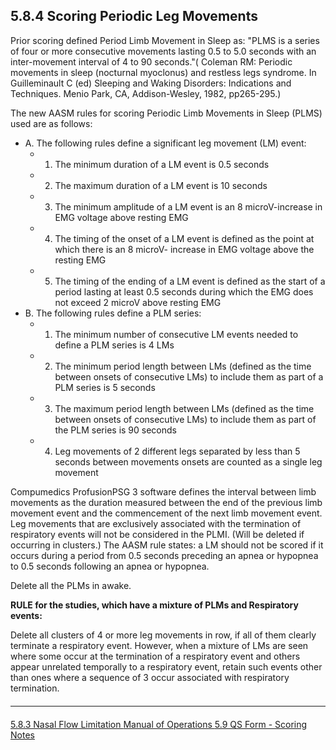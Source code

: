 ## 5.8.4 Scoring Periodic Leg Movements

Prior scoring defined Period Limb Movement in Sleep as:  "PLMS is a series of four or more consecutive movements lasting 0.5 to 5.0 seconds with an inter-movement interval of 4 to 90 seconds."( Coleman RM: Periodic movements in sleep (nocturnal myoclonus) and restless legs syndrome. In Guilleminault C (ed) Sleeping and Waking Disorders: Indications and Techniques. Menio Park, CA, Addison-Wesley, 1982, pp265-295.)

The new AASM rules for scoring Periodic Limb Movements in Sleep (PLMS) used are as follows:

- A. The following rules define a significant leg movement (LM) event:
    - 1. The minimum duration of a LM event is 0.5 seconds
    - 2. The maximum duration of a LM event is 10 seconds
    - 3. The minimum amplitude of a LM event is an 8 microV-increase in EMG voltage above resting EMG
    - 4. The timing of the onset of a LM event is defined as the point at which there is an 8 microV- increase in EMG voltage above the resting EMG
    - 5. The timing of the ending of a LM event is defined as the start of a period lasting at least 0.5 seconds during which the EMG does not exceed 2 microV above resting EMG
- B. The following rules define a PLM series:
    - 1. The minimum number of consecutive LM events needed to define a PLM series is 4 LMs
    - 2. The minimum period length between LMs (defined as the time between onsets of consecutive LMs) to include them as part of a PLM series is 5 seconds
    - 3. The maximum period length between LMs (defined as the time between onsets of consecutive LMs) to include them as part of the PLM series is 90 seconds
    - 4. Leg movements of 2 different legs separated by less than 5 seconds between movements onsets are counted as a single leg movement

Compumedics ProfusionPSG 3 software defines the interval between limb movements as the duration measured between the end of the previous limb movement event and the commencement of the next limb movement event.  Leg movements that are exclusively associated with the termination of respiratory events will not be considered in the PLMI. (Will be deleted if occurring in clusters.)  The AASM rule states:  a LM should not be scored if it occurs during a period from 0.5 seconds preceding an apnea or hypopnea to 0.5 seconds following an apnea or hypopnea.

Delete all the PLMs in awake.

**RULE for the studies, which have a mixture of PLMs and Respiratory events:**

Delete all clusters of 4 or more leg movements in row, if all of them clearly terminate a respiratory event.  However, when a mixture of LMs are seen where some occur at the termination of a respiratory event and others appear unrelated temporally to a respiratory event, retain such events other than ones where a sequence of 3 occur associated with respiratory termination.


<hr class="soften" style="margin-top: 20px;margin-bottom: 20px;"/>

<div class="center">
<div class="btn-group">
  <a href=":pages_path:/mop/5-08-03-nasal-flow-limitation.md" class="btn btn-default">
    <span class="glyphicon glyphicon-chevron-left"></span>
    5.8.3 Nasal Flow Limitation
  </a>

  <a href=":pages_path:/mop/5-00-mop-toc.md" class="btn btn-default">
    <span class="glyphicon glyphicon-chevron-up"></span>
    Manual of Operations
  </a>

  <a href=":pages_path:/mop/5-09-qs-form-scoring-notes.md" class="btn btn-success">
    5.9 QS Form - Scoring Notes
    <span class="glyphicon glyphicon-chevron-right"></span>
  </a>
</div>
</div>
